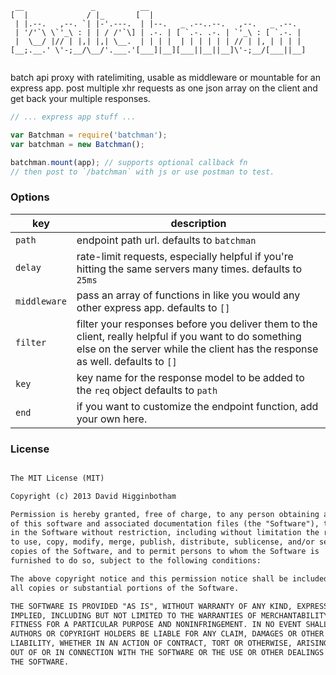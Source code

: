 ```
 __               _          __                                    
[  |             / |_       [  |                                   
 | |.--.   ,--. `| |-'.---.  | |--.   _ .--..--.   ,--.   _ .--.   
 | '/'`\ \`'_\ : | | / /'`\] | .-. | [ `.-. .-. | `'_\ : [ `.-. |  
 |  \__/ |// | |,| |,| \__.  | | | |  | | | | | | // | |, | | | |  
[__;.__.' \'-;__/\__/'.___.'[___]|__][___||__||__]\'-;__/[___||__] 
                                                                   
```                                                                   
batch api proxy with ratelimiting, usable as middleware or mountable for an express app. post multiple xhr requests as one json array on the client and get back your multiple responses.

```js
// ... express app stuff ...

var Batchman = require('batchman');
var batchman = new Batchman();

batchman.mount(app); // supports optional callback fn
// then post to `/batchman` with js or use postman to test.

```

### Options
key | description
--- | ---
`path` | endpoint path url. defaults to `batchman` 
`delay` | rate-limit requests, especially helpful if you're hitting the same servers many times. defaults to `25ms`
`middleware` | pass an array of functions in like you would any other express app. defaults to `[]`
`filter` | filter your responses before you deliver them to the client, really helpful if you want to do something else on the server while the client has the response as well. defaults to `[]`
`key` | key name for the response model to be added to the `req` object defaults to `path`
`end` | if you want to customize the endpoint function, add your own here.

### License
```md

The MIT License (MIT)

Copyright (c) 2013 David Higginbotham 

Permission is hereby granted, free of charge, to any person obtaining a copy
of this software and associated documentation files (the "Software"), to deal
in the Software without restriction, including without limitation the rights
to use, copy, modify, merge, publish, distribute, sublicense, and/or sell
copies of the Software, and to permit persons to whom the Software is
furnished to do so, subject to the following conditions:

The above copyright notice and this permission notice shall be included in
all copies or substantial portions of the Software.

THE SOFTWARE IS PROVIDED "AS IS", WITHOUT WARRANTY OF ANY KIND, EXPRESS OR
IMPLIED, INCLUDING BUT NOT LIMITED TO THE WARRANTIES OF MERCHANTABILITY,
FITNESS FOR A PARTICULAR PURPOSE AND NONINFRINGEMENT. IN NO EVENT SHALL THE
AUTHORS OR COPYRIGHT HOLDERS BE LIABLE FOR ANY CLAIM, DAMAGES OR OTHER
LIABILITY, WHETHER IN AN ACTION OF CONTRACT, TORT OR OTHERWISE, ARISING FROM,
OUT OF OR IN CONNECTION WITH THE SOFTWARE OR THE USE OR OTHER DEALINGS IN
THE SOFTWARE.

```

